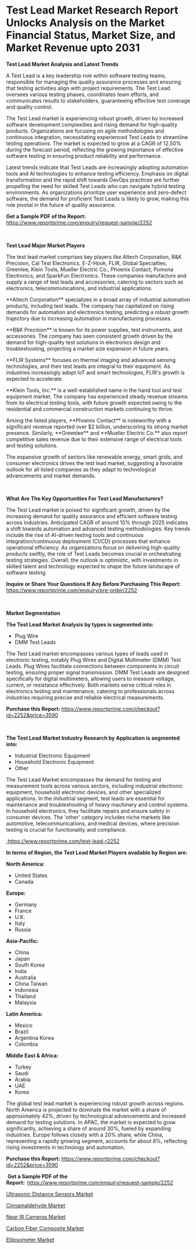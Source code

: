 <p><h1>Test Lead Market Research Report Unlocks Analysis on the Market Financial Status, Market Size, and Market Revenue upto 2031</h1></p><p><strong>Test Lead Market Analysis and Latest Trends</strong></p>
<p><p>A Test Lead is a key leadership role within software testing teams, responsible for managing the quality assurance processes and ensuring that testing activities align with project requirements. The Test Lead oversees various testing phases, coordinates team efforts, and communicates results to stakeholders, guaranteeing effective test coverage and quality control.</p><p>The Test Lead market is experiencing robust growth, driven by increased software development complexities and rising demand for high-quality products. Organizations are focusing on agile methodologies and continuous integration, necessitating experienced Test Leads to streamline testing operations. The market is expected to grow at a CAGR of 12.50% during the forecast period, reflecting the growing importance of effective software testing in ensuring product reliability and performance. </p><p>Latest trends indicate that Test Leads are increasingly adopting automation tools and AI technologies to enhance testing efficiency. Emphasis on digital transformation and the rapid shift towards DevOps practices are further propelling the need for skilled Test Leads who can navigate hybrid testing environments. As organizations prioritize user experience and zero-defect software, the demand for proficient Test Leads is likely to grow, making this role pivotal in the future of quality assurance.</p></p>
<p><strong>Get a Sample PDF of the Report:&nbsp;</strong> <a href="https://www.reportprime.com/enquiry/request-sample/2252?utm_campaign=9&utm_medium=2&utm_source=Github&utm_content=ia&utm_term=15112024&utm_id=test-lead">https://www.reportprime.com/enquiry/request-sample/2252</a></p>
<p>&nbsp;</p>
<p><strong>Test Lead Major Market Players</strong></p>
<p><p>The test lead market comprises key players like Altech Corporation, B&K Precision, Cal Test Electronics, E-Z-Hook, FLIR, Global Specialties, Greenlee, Klein Tools, Mueller Electric Co., Phoenix Contact, Pomona Electronics, and SparkFun Electronics. These companies manufacture and supply a range of test leads and accessories, catering to sectors such as electronics, telecommunications, and industrial applications.</p><p>**Altech Corporation** specializes in a broad array of industrial automation products, including test leads. The company has capitalized on rising demands for automation and electronics testing, predicting a robust growth trajectory due to increasing automation in manufacturing processes.</p><p>**B&K Precision** is known for its power supplies, test instruments, and accessories. The company has seen consistent growth driven by the demand for high-quality test solutions in electronics design and troubleshooting, projecting a market size expansion in future years.</p><p>**FLIR Systems** focuses on thermal imaging and advanced sensing technologies, and their test leads are integral to their equipment. As industries increasingly adopt IoT and smart technologies, FLIR's growth is expected to accelerate.</p><p>**Klein Tools, Inc.** is a well-established name in the hand tool and test equipment market. The company has experienced steady revenue streams from its electrical testing tools, with future growth expected owing to the residential and commercial construction markets continuing to thrive.</p><p>Among the listed players, **Phoenix Contact** is noteworthy with a significant revenue reported over $2 billion, underscoring its strong market presence. Similarly, **Greenlee** and **Mueller Electric Co.** also report competitive sales revenue due to their extensive range of electrical tools and testing solutions.</p><p>The expansive growth of sectors like renewable energy, smart grids, and consumer electronics drives the test lead market, suggesting a favorable outlook for all listed companies as they adapt to technological advancements and market demands.</p></p>
<p>&nbsp;</p>
<p><strong>What Are The Key Opportunities For Test Lead Manufacturers?</strong></p>
<p><p>The Test Lead market is poised for significant growth, driven by the increasing demand for quality assurance and efficient software testing across industries. Anticipated CAGR of around 10% through 2025 indicates a shift towards automation and advanced testing methodologies. Key trends include the rise of AI-driven testing tools and continuous integration/continuous deployment (CI/CD) processes that enhance operational efficiency. As organizations focus on delivering high-quality products swiftly, the role of Test Leads becomes crucial in orchestrating testing strategies. Overall, the outlook is optimistic, with investments in skilled talent and technology expected to shape the future landscape of software testing.</p></p>
<p><strong>Inquire or Share Your Questions If Any Before Purchasing This Report:</strong> <a href="https://www.reportprime.com/enquiry/pre-order/2252?utm_campaign=9&utm_medium=2&utm_source=Github&utm_content=ia&utm_term=15112024&utm_id=test-lead">https://www.reportprime.com/enquiry/pre-order/2252</a></p>
<p>&nbsp;</p>
<p><strong>Market Segmentation</strong></p>
<p><strong>The Test Lead Market Analysis by types is segmented into:</strong></p>
<p><ul><li>Plug Wire</li><li>DMM Test Leads</li></ul></p>
<p><p>The Test Lead market encompasses various types of leads used in electronic testing, notably Plug Wires and Digital Multimeter (DMM) Test Leads. Plug Wires facilitate connections between components in circuit testing, ensuring proper signal transmission. DMM Test Leads are designed specifically for digital multimeters, allowing users to measure voltage, current, or resistance effectively. Both markets serve critical roles in electronics testing and maintenance, catering to professionals across industries requiring precise and reliable electrical measurements.</p></p>
<p><strong>Purchase this Report:&nbsp;</strong><a href="https://www.reportprime.com/checkout?id=2252&price=3590&utm_campaign=9&utm_medium=2&utm_source=Github&utm_content=ia&utm_term=15112024&utm_id=test-lead">https://www.reportprime.com/checkout?id=2252&price=3590</a></p>
<p>&nbsp;</p>
<p><strong>The Test Lead Market Industry Research by Application is segmented into:</strong></p>
<p><ul><li>Industrial Electronic Equipment</li><li>Household Electronic Equipment</li><li>Other</li></ul></p>
<p><p>The Test Lead Market encompasses the demand for testing and measurement tools across various sectors, including industrial electronic equipment, household electronic devices, and other specialized applications. In the industrial segment, test leads are essential for maintenance and troubleshooting of heavy machinery and control systems. In household electronics, they facilitate repairs and ensure safety in consumer devices. The 'other' category includes niche markets like automotive, telecommunications, and medical devices, where precision testing is crucial for functionality and compliance.</p></p>
<p><a href="https://www.reportprime.com/test-lead-r2252?utm_campaign=9&utm_medium=2&utm_source=Github&utm_content=ia&utm_term=15112024&utm_id=test-lead">&nbsp;https://www.reportprime.com/test-lead-r2252</a></p>
<p><strong>In terms of Region, the Test Lead Market Players available by Region are:</strong></p>
<p>
    <p> <strong> North America: </strong>
        <ul>
            <li>United States</li>
            <li>Canada</li>
        </ul>
        </p> 
    <p> <strong> Europe: </strong>
        <ul>
            <li>Germany</li>
            <li>France</li>
            <li>U.K.</li>
            <li>Italy</li>
            <li>Russia</li>
        </ul>
        </p> 
    <p> <strong> Asia-Pacific: </strong>
        <ul>
            <li>China</li>
            <li>Japan</li>
            <li>South Korea</li>
            <li>India</li>
            <li>Australia</li>
            <li>China Taiwan</li>
            <li>Indonesia</li>
            <li>Thailand</li>
            <li>Malaysia</li>
        </ul>
        </p> 
    <p> <strong> Latin America: </strong>
        <ul>
            <li>Mexico</li>
            <li>Brazil</li>
            <li>Argentina Korea</li>
            <li>Colombia</li>
        </ul>
        </p> 
    <p> <strong> Middle East & Africa: </strong>
        <ul>
            <li>Turkey</li>
            <li>Saudi</li>
            <li>Arabia</li>
            <li>UAE</li>
            <li>Korea</li>
        </ul>
    </p>
    </p>
<p><p>The global test lead market is experiencing robust growth across regions. North America is projected to dominate the market with a share of approximately 42%, driven by technological advancements and increased demand for testing solutions. In APAC, the market is expected to grow significantly, achieving a share of around 30%, fueled by expanding industries. Europe follows closely with a 20% share, while China, representing a rapidly growing segment, accounts for about 8%, reflecting rising investments in technology and automation.</p></p>
<p><strong>Purchase this Report: </strong><a href="https://www.reportprime.com/checkout?id=2252&price=3590&utm_campaign=9&utm_medium=2&utm_source=Github&utm_content=ia&utm_term=15112024&utm_id=test-lead">https://www.reportprime.com/checkout?id=2252&price=3590</a></p>
<p>&nbsp;<strong>Get a Sample PDF of the Report:&nbsp;&nbsp;</strong><a href="https://www.reportprime.com/enquiry/request-sample/2252?utm_campaign=9&utm_medium=2&utm_source=Github&utm_content=ia&utm_term=15112024&utm_id=test-lead">https://www.reportprime.com/enquiry/request-sample/2252</a></p>
<p><strong></strong></p>
<p><p><a href="https://github.com/marloy8/Market-Research-Report-List-6/blob/main/ultrasonic-distance-sensors-market.md?utm_campaign=9&utm_medium=2&utm_source=Github&utm_content=ia&utm_term=15112024&utm_id=test-lead">Ultrasonic Distance Sensors Market</a></p><p><a href="https://www.linkedin.com/pulse/cinnamaldehyde-market-size-growth-industry-analysis-segmentation-kkiuc?utm_campaign=9&utm_medium=2&utm_source=Github&utm_content=ia&utm_term=15112024&utm_id=test-lead">Cinnamaldehyde Market</a></p><p><a href="https://github.com/hgf64gh/Market-Research-Report-List-1/blob/main/near-ir-cameras-market.md?utm_campaign=9&utm_medium=2&utm_source=Github&utm_content=ia&utm_term=15112024&utm_id=test-lead">Near IR Cameras Market</a></p><p><a href="https://www.linkedin.com/pulse/exploring-carbon-fiber-composite-market-strategic-insights-d4znc?utm_campaign=9&utm_medium=2&utm_source=Github&utm_content=ia&utm_term=15112024&utm_id=test-lead">Carbon Fiber Composite Market</a></p><p><a href="https://issuu.com/reportprime-2/docs/ellipsometer-market-size-2030.pptx_95bd4b5b89c0b8?utm_campaign=9&utm_medium=2&utm_source=Github&utm_content=ia&utm_term=15112024&utm_id=test-lead">Ellipsometer Market</a></p></p>